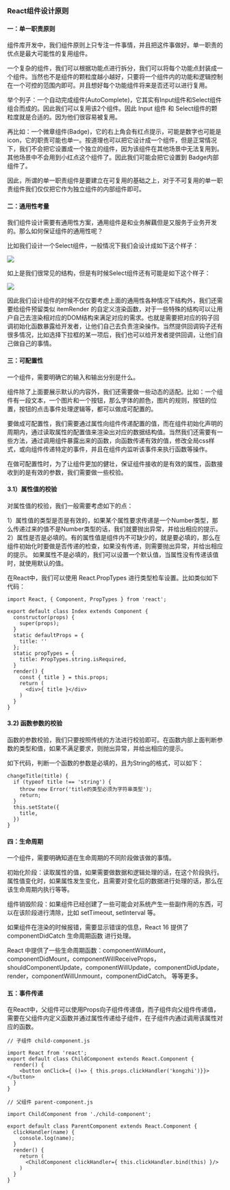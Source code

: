 
### React组件设计原则

#### 一：单一职责原则

组件库开发中，我们组件原则上只专注一件事情，并且把这件事做好。单一职责的优点是最大可能性的复用组件。

一个复杂的组件，我们可以根据功能点进行拆分，我们可以将每个功能点封装成一个组件。当然也不是组件的颗粒度越小越好，只要将一个组件内的功能和逻辑控制在一个可控的范围内即可。并且想好每个功能组件将来是否还可以进行复用。

举个列子：一个自动完成组件(AutoComplete)，它其实有Input组件和Select组件组合而成的。因此我们可以复用该2个组件。因此 Input 组件 和 Select组件的颗粒度就是合适的。因为他们很容易被复用。

再比如：一个微章组件(Badge)，它的右上角会有红点提示，可能是数字也可能是icon，它的职责可能也单一。按道理也可以把它设计成一个组件，但是正常情况下，我们不会把它设置成一个独立的组件，因为该组件在其他场景中无法复用到。其他场景中不会用到小红点这个组件了。因此我们可能会把它设置到 Badge内部组件了。

因此，所谓的单一职责组件是要建立在可复用的基础之上，对于不可复用的单一职责组件我们仅仅把它作为独立组件的内部组件即可。

#### 二：通用性考量

我们组件设计需要有通用性方案，通用组件是和业务解藕但是又服务于业务开发的。那么如何保证组件的通用性呢？

比如我们设计一个Select组件，一般情况下我们会设计成如下这个样子：

<img src="https://kongzhi0707.github.io/front-end-learn/frontEndComponent/images/0.png" /><br />

如上是我们很常见的结构，但是有时候Select组件还有可能是如下这个样子：

<img src="https://kongzhi0707.github.io/front-end-learn/frontEndComponent/images/1.png" /><br />

因此我们设计组件的时候不仅仅要考虑上面的通用性各种情况下结构外，我们还需要给组件预留类似 itemRender 的自定义渲染函数，对于一些特殊的结构可以让用户自己去渲染相对应的DOM结构来满足对应的需求。也就是需要把对应的钩子回调初始化函数暴露给开发者，让他们自己去负责渲染操作。当然提供回调钩子还有很多情况，比如选择下拉框的某一项后，我们也可以给开发者提供回调，让他们自己做自己的事情。

#### 三：可配置性

一个组件，需要明确它的输入和输出分别是什么。

组件除了上面要展示默认的内容外，我们还需要做一些动态的适配。比如：一个组件有一段文本，一个图片和一个按钮，那么字体的颜色，图片的规则，按钮的位置，按钮的点击事件处理逻辑等，都可以做成可配置的。

要做成可配置性，我们需要通过属性向组件传递配置的值，而在组件初始化声明的周期内，通过读取属性的配置值来渲染出对应的数据结构值。当然我们还需要有一些方法，通过调用组件暴露出来的函数，向函数传递有效的值，修改全局css样式，或向组件传递特定的事件，并且在组件内监听该事件来执行函数等操作。

在做可配置性时，为了让组件更加的健壮，保证组件接收的是有效的属性，函数接收到的是有效的参数，我们需要做一些校验。

#### 3.1）属性值的校验

对属性值的校验，我们一般需要考虑如下的点：

1）属性值的类型是否是有效的，如果某个属性要求传递是一个Number类型，那么传递过来的值不是Number类型的话，我们就要抛出异常，并给出相应的提示。
2）属性是否是必填的。有的属性值是组件内不可缺少的，就是要必填的，那么在组件初始化时要做是否传递的检查，如果没有传递，则需要抛出异常，并给出相应的提示。
如果属性不是必填的，我们可以设置一个默认值，当属性没有传递该值时，就使用默认的值。

在React中，我们可以使用 React.PropTypes 进行类型检车设置。比如类似如下代码：
```
import React, { Component, PropTypes } from 'react';

export default class Index extends Component {
  constructor(props) {
    super(props);
  }
  static defaultProps = {
    title: ''
  };
  static propTypes = {
    title: PropTypes.string.isRequired,
  }
  render() {
    const { title } = this.props;
    return (
      <div>{ title }</div>
    )
  }
}
```
#### 3.2) 函数参数的校验

函数的参数校验，我们只要按照传统的方法进行校验即可。在函数内部上面判断参数的类型和值，如果不满足要求，则抛出异常，并给出相应的提示。

如下代码，判断一个函数的参数是必填的，且为String的格式，可以如下：
```
changeTitle(title) {
  if (typeof title !== 'string') {
    throw new Error('title的类型必须为字符串类型');
    return;
  }
  this.setState({
    title,
  })
}
```
#### 四：生命周期

一个组件，需要明确知道在生命周期的不同阶段做该做的事情。

初始化阶段：读取属性的值，如果需要做数据和逻辑处理的话，在这个阶段执行。
属性值变化时，如果属性发生变化，且需要对变化后的数据进行处理的话，那么在该生命周期内执行等等。

组件销毁阶段：如果组件已经创建了一些可能会对系统产生一些副作用的东西，可以在该阶段进行清除，比如 setTimeout, setInterval 等。

如果组件在渲染的时候报错，需要显示错误的信息，React 16 提供了 componentDidCatch 生命周期函数 进行处理。

React 中提供了一些生命周期函数：componentWillMount，componentDidMount，componentWillReceiveProps，shouldComponentUpdate，componentWillUpdate，componentDidUpdate，render，componentWillUnmount，componentDidCatch。 等等更多。

#### 五：事件传递

在React中，父组件可以使用Props向子组件传递值，而子组件向父组件传递值，需要在父组件内定义函数并通过属性传递给子组件，在子组件内通过调用该属性对应的函数。
```
// 子组件 child-component.js

import React from 'react';
export default class ChildComponent extends React.Component {
  render() {
    <button onClick={ ()=> { this.props.clickHandler('kongzhi')}}></button>
  }
}

// 父组件 parent-component.js

import ChildComponent from './child-component';

export default class ParentComponent extends React.Component {
  clickHandler(name) {
    console.log(name);
  }
  render() {
    return (
      <ChildComponent clickHandler={ this.clickHandler.bind(this) }/>
    )
  }
}
```





